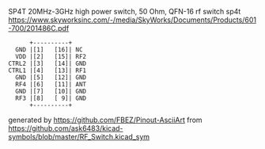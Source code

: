 SP4T 20MHz-3GHz high power switch, 50 Ohm, QFN-16
rf switch sp4t
https://www.skyworksinc.com/-/media/SkyWorks/Documents/Products/601-700/201486C.pdf


	      +----------+
	  GND |[1]   [16]| NC
	  VDD |[2]   [15]| RF2
	CTRL2 |[3]   [14]| GND
	CTRL1 |[4]   [13]| RF1
	  GND |[5]   [12]| GND
	  RF4 |[6]   [11]| ANT
	  GND |[7]   [10]| GND
	  RF3 |[8]   [ 9]| GND
	      +----------+


generated by https://github.com/FBEZ/Pinout-AsciiArt from https://github.com/ask6483/kicad-symbols/blob/master/RF_Switch.kicad_sym